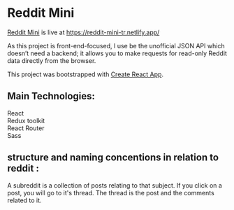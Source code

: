 # Reddit Mini
[Reddit Mini](https://reddit-mini-tr.netlify.app/) is live at https://reddit-mini-tr.netlify.app/ 

As this project is front-end-focused, I use be the unofficial JSON API which doesn’t need a backend; it allows you to make requests for read-only Reddit data directly from the browser. 

This project was bootstrapped with [Create React App](https://github.com/facebook/create-react-app).

## Main Technologies: 

React\
Redux toolkit\
React Router\
Sass


## structure and naming concentions in relation to reddit : 

A subreddit is a collection of posts relating to that subject.
If you click on a post, you will go to it's thread.
The thread is the post and the comments related to it. 
